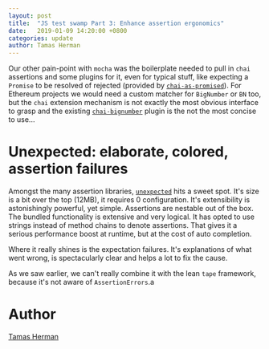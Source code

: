 ```yaml
---
layout: post
title:  "JS test swamp Part 3: Enhance assertion ergonomics"
date:   2019-01-09 14:20:00 +0800
categories: update
author: Tamas Herman
---
```


Our other pain-point with `mocha` was the boilerplate needed to pull in `chai`
assertions and some plugins for it, even for typical stuff, like expecting a
`Promise` to be resolved of rejected (provided by [`chai-as-promised`]).
For Ethereum projects we would need a custom matcher for `BigNumber` or `BN`
too, but the `chai` extension mechanism is not exactly the most obvious
interface to grasp and the existing [`chai-bignumber`] plugin is the not the
most concise to use...

<!--more-->

# Unexpected: elaborate, colored, assertion failures

Amongst the many assertion libraries, [`unexpected`] hits a sweet spot.
It's size is a bit over the top (12MB), it requires 0 configuration. It's
extensibility is astonishingly powerful, yet simple. Assertions are nestable
out of the box. The bundled functionality is extensive and very logical.
It has opted to use strings instead of method chains to denote assertions.
That gives it a serious performance boost at runtime, but at the cost of
auto completion.

Where it really shines is the expectation failures. It's explanations of what
went wrong, is spectacularly clear and helps a lot to fix the cause.

As we saw earlier, we can't really combine it with the lean `tape` framework,
because it's not aware of `AssertionErrors`.a


# Author
[Tamas Herman](http://github.com/onetom/)

[`chai-as-promised`]: https://www.chaijs.com/plugins/chai-as-promised/
[`chai-bignumber`]: https://www.chaijs.com/plugins/chai-bignumber/
[`unexpected`]: https://unexpected.js.org
